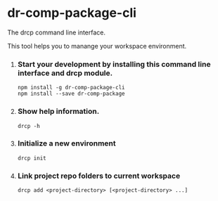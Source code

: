 # dr-comp-package-cli
The drcp command line interface.

This tool helps you to manange your workspace environment.

1. ### Start your development by installing this command line interface and drcp module.

	```
	npm install -g dr-comp-package-cli
	npm install --save dr-comp-package
	```
2. ### Show help information.
	```
	drcp -h
	```

2. ### Initialize a new environment
	```
	drcp init
	```
3. ### Link project repo folders to current workspace
	
	```
	drcp add <project-directory> [<project-directory> ...]
	```
